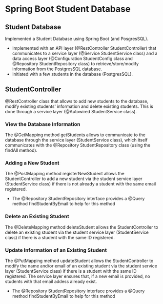 # Spring Boot Student Database

## Student Database
Implemented a Student Database using Spring Boot (and PosgresSQL).
* Implemented with an API layer (@RestController StudentController) that communicates to a service layer (@Service StudentService class) and a data access layer (@Configuration StudentConfig class and @Repository StudentRepository class) to retrieve/store/modify information from the PostgresSQL database.
* Initiated with a few students in the database (PostgresSQL).

## StudentController
@RestController class that allows to add new students to the database, modify existing students' information and delete existing students.
This is done through a service layer (@Autowired StudentService class).

### View the Database Information
The @GetMapping method getStudents allows to communicate to the database through the service layer (StudentService class), which itself communicates with the @Repository StudentRepository class (using the findAll method).

### Adding a New Student
The @PostMapping method registerNewStudent allows the StudentController to add a new student via the student service layer (StudentService class) if there is not already a student with the same email registered.
* The @Repository StudentRepository interface provides a @Query method findStudentByEmail to help for this method

### Delete an Existing Student
The @DeleteMapping method deleteStudent allows the StudentController to delete an existing student via the student service layer (StudentService class) if there is a student with the same ID registered.

### Update Information of an Existing Student
The @PutMapping method updateStudent allows the StudentController to modify the name and/or email of an existing student via the student service layer (StudentService class) if there is a student with the same ID registered. The service layer ensures that, if a new email is provided, no students with that email addess already exist.
* The @Repository StudentRepository interface provides a @Query method findStudentByEmail to help for this method

